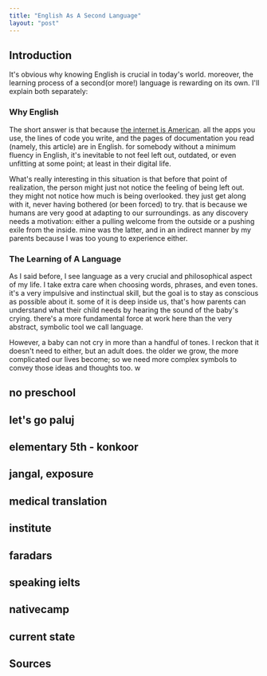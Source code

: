 ```yaml
---
title: "English As A Second Language"
layout: "post"
---
```


## Introduction
It's obvious why knowing English is crucial in today's world. moreover, the learning process of a second(or more!) language is rewarding on its own. I'll explain both separately:

### Why English
The short answer is that because [the internet is American](/the-internet-is-american/). all the apps you use, the lines of code you write, and the pages of documentation you read (namely, this article) are in English. for somebody without a minimum fluency in English, it's inevitable to not feel left out, outdated, or even unfitting at some point; at least in their digital life.

What's really interesting in this situation is that before that point of realization, the person might just not notice the feeling of being left out. they might not notice how much is being overlooked. they just get along with it, never having bothered (or been forced) to try. that is because we humans are very good at adapting to our surroundings. as any discovery needs a motivation: either a pulling welcome from the outside or a pushing exile from the inside. mine was the latter, and in an indirect manner by my parents because I was too young to experience either.

### The Learning of A Language
As I said before, I see language as a very crucial and philosophical aspect of my life. I take extra care when choosing words, phrases, and even tones. it's a very impulsive and instinctual skill, but the goal is to stay as conscious as possible about it. some of it is deep inside us, that's how parents can understand what their child needs by hearing the sound of the baby's crying. there's a more fundamental force at work here than the very abstract, symbolic tool we call language.

However, a baby can not cry in more than a handful of tones. I reckon that it doesn't need to either, but an adult does. the older we grow, the more complicated our lives become; so we need more complex symbols to convey those ideas and thoughts too. w

## no preschool
## let's go paluj
## elementary 5th - konkoor
## jangal, exposure
## medical translation
## institute
## faradars
## speaking ielts
## nativecamp
## current state

## Sources
[1^]: https://www.cambridge.org/elt/blog/2022/04/29/learning-language-changes-your-brain/
